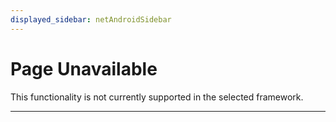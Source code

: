 ```yaml
---
displayed_sidebar: netAndroidSidebar
---
```


# Page Unavailable

This functionality is not currently supported in the selected framework.

---
